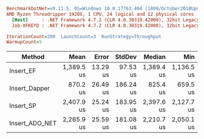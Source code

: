 ``` ini

BenchmarkDotNet=v0.11.5, OS=Windows 10.0.17763.404 (1809/October2018Update/Redstone5)
AMD Ryzen Threadripper 1920X, 1 CPU, 24 logical and 12 physical cores
  [Host]     : .NET Framework 4.7.2 (CLR 4.0.30319.42000), 32bit LegacyJIT-v4.7.3324.0
  Job-XFKEYD : .NET Framework 4.7.2 (CLR 4.0.30319.42000), 32bit LegacyJIT-v4.7.3324.0

IterationCount=200  LaunchCount=3  RunStrategy=Throughput  
WarmupCount=5  

```
|         Method |       Mean |    Error |    StdDev |     Median |        Min |        Max | Skewness | Rank |   Gen 0 |   Gen 1 |   Gen 2 | Allocated |
|--------------- |-----------:|---------:|----------:|-----------:|-----------:|-----------:|---------:|-----:|--------:|--------:|--------:|----------:|
|      Insert_EF | 1,389.5 us | 13.29 us |  97.53 us | 1,389.4 us | 1,136.5 us | 1,629.5 us |  -0.0129 |   II |       - |       - |       - | 344.05 KB |
|  Insert_Dapper |   870.2 us | 26.49 us | 186.24 us |   825.4 us |   659.5 us | 1,580.4 us |   1.1258 |    I |  1.9531 |       - |       - |   3.13 KB |
|      Insert_SP | 2,407.9 us | 25.24 us | 183.95 us | 2,397.6 us | 2,127.7 us | 2,990.6 us |   0.3020 |   IV | 78.1250 | 78.1250 | 78.1250 | 273.84 KB |
| Insert_ADO_NET | 2,265.9 us | 25.59 us | 181.08 us | 2,210.7 us | 2,050.1 us | 3,044.2 us |   1.4801 |  III | 78.1250 | 78.1250 | 78.1250 | 273.94 KB |

